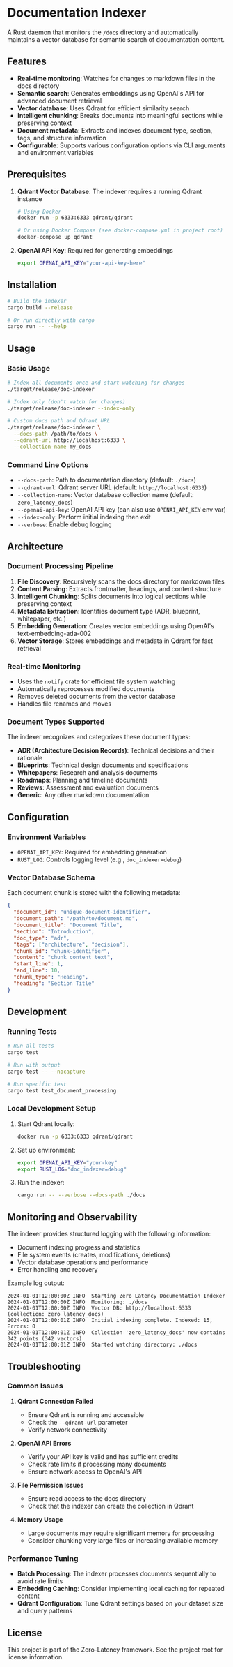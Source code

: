 # Documentation Indexer

A Rust daemon that monitors the `/docs` directory and automatically maintains a vector database for semantic search of documentation content.

## Features

- **Real-time monitoring**: Watches for changes to markdown files in the docs directory
- **Semantic search**: Generates embeddings using OpenAI's API for advanced document retrieval
- **Vector database**: Uses Qdrant for efficient similarity search
- **Intelligent chunking**: Breaks documents into meaningful sections while preserving context
- **Document metadata**: Extracts and indexes document type, section, tags, and structure information
- **Configurable**: Supports various configuration options via CLI arguments and environment variables

## Prerequisites

1. **Qdrant Vector Database**: The indexer requires a running Qdrant instance
   ```bash
   # Using Docker
   docker run -p 6333:6333 qdrant/qdrant
   
   # Or using Docker Compose (see docker-compose.yml in project root)
   docker-compose up qdrant
   ```

2. **OpenAI API Key**: Required for generating embeddings
   ```bash
   export OPENAI_API_KEY="your-api-key-here"
   ```

## Installation

```bash
# Build the indexer
cargo build --release

# Or run directly with cargo
cargo run -- --help
```

## Usage

### Basic Usage

```bash
# Index all documents once and start watching for changes
./target/release/doc-indexer

# Index only (don't watch for changes)
./target/release/doc-indexer --index-only

# Custom docs path and Qdrant URL
./target/release/doc-indexer \
  --docs-path /path/to/docs \
  --qdrant-url http://localhost:6333 \
  --collection-name my_docs
```

### Command Line Options

- `--docs-path`: Path to documentation directory (default: `./docs`)
- `--qdrant-url`: Qdrant server URL (default: `http://localhost:6333`)
- `--collection-name`: Vector database collection name (default: `zero_latency_docs`)
- `--openai-api-key`: OpenAI API key (can also use `OPENAI_API_KEY` env var)
- `--index-only`: Perform initial indexing then exit
- `--verbose`: Enable debug logging

## Architecture

### Document Processing Pipeline

1. **File Discovery**: Recursively scans the docs directory for markdown files
2. **Content Parsing**: Extracts frontmatter, headings, and content structure
3. **Intelligent Chunking**: Splits documents into logical sections while preserving context
4. **Metadata Extraction**: Identifies document type (ADR, blueprint, whitepaper, etc.)
5. **Embedding Generation**: Creates vector embeddings using OpenAI's text-embedding-ada-002
6. **Vector Storage**: Stores embeddings and metadata in Qdrant for fast retrieval

### Real-time Monitoring

- Uses the `notify` crate for efficient file system watching
- Automatically reprocesses modified documents
- Removes deleted documents from the vector database
- Handles file renames and moves

### Document Types Supported

The indexer recognizes and categorizes these document types:

- **ADR (Architecture Decision Records)**: Technical decisions and their rationale
- **Blueprints**: Technical design documents and specifications
- **Whitepapers**: Research and analysis documents
- **Roadmaps**: Planning and timeline documents
- **Reviews**: Assessment and evaluation documents
- **Generic**: Any other markdown documentation

## Configuration

### Environment Variables

- `OPENAI_API_KEY`: Required for embedding generation
- `RUST_LOG`: Controls logging level (e.g., `doc_indexer=debug`)

### Vector Database Schema

Each document chunk is stored with the following metadata:

```json
{
  "document_id": "unique-document-identifier",
  "document_path": "/path/to/document.md",
  "document_title": "Document Title",
  "section": "Introduction",
  "doc_type": "adr",
  "tags": ["architecture", "decision"],
  "chunk_id": "chunk-identifier",
  "content": "chunk content text",
  "start_line": 1,
  "end_line": 10,
  "chunk_type": "Heading",
  "heading": "Section Title"
}
```

## Development

### Running Tests

```bash
# Run all tests
cargo test

# Run with output
cargo test -- --nocapture

# Run specific test
cargo test test_document_processing
```

### Local Development Setup

1. Start Qdrant locally:
   ```bash
   docker run -p 6333:6333 qdrant/qdrant
   ```

2. Set up environment:
   ```bash
   export OPENAI_API_KEY="your-key"
   export RUST_LOG="doc_indexer=debug"
   ```

3. Run the indexer:
   ```bash
   cargo run -- --verbose --docs-path ./docs
   ```

## Monitoring and Observability

The indexer provides structured logging with the following information:

- Document indexing progress and statistics
- File system events (creates, modifications, deletions)
- Vector database operations and performance
- Error handling and recovery

Example log output:
```
2024-01-01T12:00:00Z INFO  Starting Zero Latency Documentation Indexer
2024-01-01T12:00:00Z INFO  Monitoring: ./docs
2024-01-01T12:00:00Z INFO  Vector DB: http://localhost:6333 (collection: zero_latency_docs)
2024-01-01T12:00:01Z INFO  Initial indexing complete. Indexed: 15, Errors: 0
2024-01-01T12:00:01Z INFO  Collection 'zero_latency_docs' now contains 342 points (342 vectors)
2024-01-01T12:00:01Z INFO  Started watching directory: ./docs
```

## Troubleshooting

### Common Issues

1. **Qdrant Connection Failed**
   - Ensure Qdrant is running and accessible
   - Check the `--qdrant-url` parameter
   - Verify network connectivity

2. **OpenAI API Errors**
   - Verify your API key is valid and has sufficient credits
   - Check rate limits if processing many documents
   - Ensure network access to OpenAI's API

3. **File Permission Issues**
   - Ensure read access to the docs directory
   - Check that the indexer can create the collection in Qdrant

4. **Memory Usage**
   - Large documents may require significant memory for processing
   - Consider chunking very large files or increasing available memory

### Performance Tuning

- **Batch Processing**: The indexer processes documents sequentially to avoid rate limits
- **Embedding Caching**: Consider implementing local caching for repeated content
- **Qdrant Configuration**: Tune Qdrant settings based on your dataset size and query patterns

## License

This project is part of the Zero-Latency framework. See the project root for license information.
